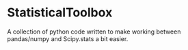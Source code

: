 # StatisticalToolbox
A collection of python code written to make working between pandas/numpy and Scipy.stats a bit easier.

